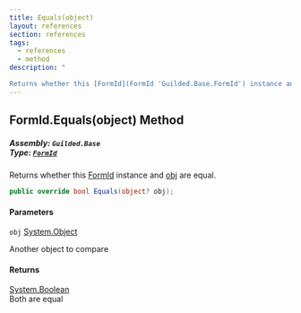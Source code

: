 ```yaml
---
title: Equals(object)
layout: references
section: references
tags:
  - references
  - method
description: "

Returns whether this [FormId](FormId 'Guilded.Base.FormId') instance and [obj](FormId.Equals(object)#Guilded.Base.FormId.Equals(object).obj 'Guilded.Base.FormId.Equals(object).obj') are equal."
---
```


## FormId.Equals(object) Method
##### **Assembly:** `Guilded.Base`<br/>**Type:** [`FormId`](FormId 'Guilded.Base.FormId')

Returns whether this [FormId](FormId 'Guilded.Base.FormId') instance and [obj](FormId.Equals(object)#Guilded.Base.FormId.Equals(object).obj 'Guilded.Base.FormId.Equals(object).obj') are equal.

```csharp
public override bool Equals(object? obj);
```
#### Parameters

<a name='Guilded.Base.FormId.Equals(object).obj'></a>

`obj` [System.Object](https://docs.microsoft.com/en-us/dotnet/api/System.Object 'System.Object')

Another object to compare

#### Returns
[System.Boolean](https://docs.microsoft.com/en-us/dotnet/api/System.Boolean 'System.Boolean')  
Both are equal